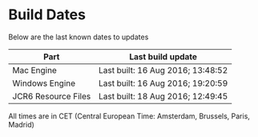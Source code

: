 # Build Dates

Below are the last known dates to updates

Part | Last build update
-----|-----
Mac Engine | Last built: 16 Aug 2016; 13:48:52
Windows Engine | Last built: 16 Aug 2016; 19:20:59
JCR6 Resource Files | Last built: 18 Aug 2016; 12:49:45
All times are in CET (Central European Time: Amsterdam, Brussels, Paris, Madrid)



